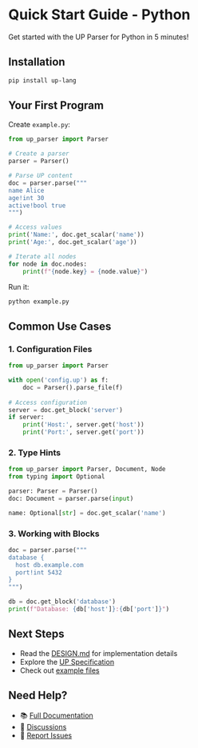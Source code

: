 # Quick Start Guide - Python

Get started with the UP Parser for Python in 5 minutes!

## Installation

```bash
pip install up-lang
```

## Your First Program

Create `example.py`:

```python
from up_parser import Parser

# Create a parser
parser = Parser()

# Parse UP content
doc = parser.parse("""
name Alice
age!int 30
active!bool true
""")

# Access values
print('Name:', doc.get_scalar('name'))
print('Age:', doc.get_scalar('age'))

# Iterate all nodes
for node in doc.nodes:
    print(f"{node.key} = {node.value}")
```

Run it:

```bash
python example.py
```

## Common Use Cases

### 1. Configuration Files

```python
from up_parser import Parser

with open('config.up') as f:
    doc = Parser().parse_file(f)
    
# Access configuration
server = doc.get_block('server')
if server:
    print('Host:', server.get('host'))
    print('Port:', server.get('port'))
```

### 2. Type Hints

```python
from up_parser import Parser, Document, Node
from typing import Optional

parser: Parser = Parser()
doc: Document = parser.parse(input)

name: Optional[str] = doc.get_scalar('name')
```

### 3. Working with Blocks

```python
doc = parser.parse("""
database {
  host db.example.com
  port!int 5432
}
""")

db = doc.get_block('database')
print(f"Database: {db['host']}:{db['port']}")
```

## Next Steps

- Read the [DESIGN.md](DESIGN.md) for implementation details
- Explore the [UP Specification](https://github.com/uplang/spec)
- Check out [example files](https://github.com/uplang/spec/tree/main/examples)

## Need Help?

- 📚 [Full Documentation](README.md)
- 💬 [Discussions](https://github.com/uplang/spec/discussions)
- 🐛 [Report Issues](https://github.com/uplang/py/issues)
